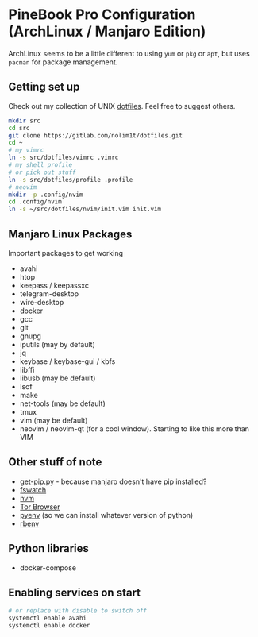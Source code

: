# PineBook Pro Configuration (ArchLinux / Manjaro Edition)

ArchLinux seems to be a little different to using `yum` or `pkg` or `apt`, but uses `pacman` for package management.

## Getting set up

Check out my collection of UNIX [dotfiles](https://gitlab.com/nolim1t/dotfiles). Feel free to suggest others.

```bash
mkdir src
cd src
git clone https://gitlab.com/nolim1t/dotfiles.git
cd ~
# my vimrc
ln -s src/dotfiles/vimrc .vimrc
# my shell profile
# or pick out stuff
ln -s src/dotfiles/profile .profile
# neovim
mkdir -p .config/nvim
cd .config/nvim
ln -s ~/src/dotfiles/nvim/init.vim init.vim
```

## Manjaro Linux Packages

Important packages to get working

- avahi
- htop
- keepass / keepassxc
- telegram-desktop
- wire-desktop
- docker
- gcc
- git
- gnupg
- iputils (may by default)
- jq
- keybase / keybase-gui / kbfs
- libffi
- libusb (may be default)
- lsof
- make
- net-tools (may be default)
- tmux
- vim (may be default)
- neovim / neovim-qt (for a cool window). Starting to like this more than VIM

## Other stuff of note

- [get-pip.py](https://github.com/pypa/get-pip) - because manjaro doesn't have pip installed?
- [fswatch](https://github.com/emcrisostomo/fswatch.git)
- [nvm](https://github.com/nvm-sh/nvm)
- [Tor Browser](https://git.torproject.org/tor-browser.git)
- [pyenv](https://github.com/pyenv/pyenv) (so we can install whatever version of python)
- [rbenv](https://github.com/rbenv/rbenv)

## Python libraries

- docker-compose

## Enabling services on start

```bash
# or replace with disable to switch off
systemctl enable avahi
systemctl enable docker
```


